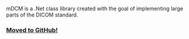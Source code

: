 mDCM is a .Net class library created with the goal of implementing large parts of the DICOM standard.




### [Moved to GitHub!](http://github.com/rcd/mdcm) ###